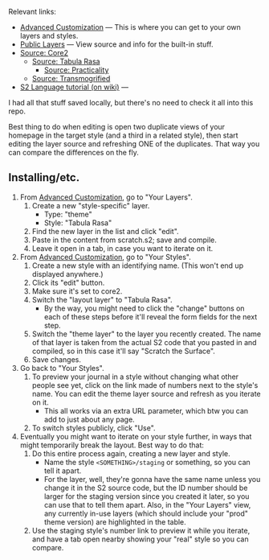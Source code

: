 Relevant links:

- [Advanced Customization](https://www.dreamwidth.org/customize/advanced/) — This is where you can get to your own layers and styles.
- [Public Layers](https://www.dreamwidth.org/customize/advanced/layerbrowse) — View source and info for the built-in stuff.
- [Source: Core2](https://www.dreamwidth.org/customize/advanced/layersource?id=550&fmt=html)
    - [Source: Tabula Rasa](https://www.dreamwidth.org/customize/advanced/layersource?id=551&fmt=html)
        - [Source: Practicality](https://www.dreamwidth.org/customize/advanced/layersource?id=165554&fmt=html)
    - [Source: Transmogrified](https://www.dreamwidth.org/customize/advanced/layersource?id=5927&fmt=html)
- [S2 Language tutorial (on wiki)](http://wiki.dwscoalition.org/wiki/index.php/S2_Guide:_Language_Tutorial) —

I had all that stuff saved locally, but there's no need to check it all into this repo.

Best thing to do when editing is open two duplicate views of your homepage in the target style (and a third in a related style), then start editing the layer source and refreshing ONE of the duplicates. That way you can compare the differences on the fly.

## Installing/etc.

1. From [Advanced Customization](https://www.dreamwidth.org/customize/advanced/), go to "Your Layers".
    1. Create a new "style-specific" layer.
        - Type: "theme"
        - Style: "Tabula Rasa"
    2. Find the new layer in the list and click "edit".
    3. Paste in the content from scratch.s2; save and compile.
    4. Leave it open in a tab, in case you want to iterate on it.
2. From [Advanced Customization](https://www.dreamwidth.org/customize/advanced/), go to "Your Styles".
    1. Create a new style with an identifying name. (This won't end up displayed anywhere.)
    2. Click its "edit" button.
    3. Make sure it's set to core2.
    4. Switch the "layout layer" to "Tabula Rasa".
        * By the way, you might need to click the "change" buttons on each of these steps before it'll reveal the form fields for the next step.
    5. Switch the "theme layer" to the layer you recently created. The name of that layer is taken from the actual S2 code that you pasted in and compiled, so in this case it'll say "Scratch the Surface".
    6. Save changes.
3. Go back to "Your Styles".
    1. To preview your journal in a style without changing what other people see yet, click on the link made of numbers next to the style's name. You can edit the theme layer source and refresh as you iterate on it.
        * This all works via an extra URL parameter, which btw you can add to just about any page.
    2. To switch styles publicly, click "Use".
4. Eventually you might want to iterate on your style further, in ways that might temporarily break the layout. Best way to do that:
    1. Do this entire process again, creating a new layer and style.
        * Name the style `<SOMETHING>/staging` or something, so you can tell it apart.
        * For the layer, well, they're gonna have the same name unless you change it in the S2 source code, but the ID number should be larger for the staging version since you created it later, so you can use that to tell them apart. Also, in the "Your Layers" view, any currently in-use layers (which should include your "prod" theme version) are highlighted in the table.
    2. Use the staging style's number link to preview it while you iterate, and have a tab open nearby showing your "real" style so you can compare.


